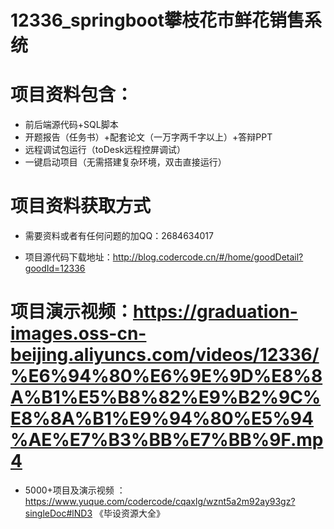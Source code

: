 #   12336_springboot攀枝花市鲜花销售系统

#   项目资料包含：
*    前后端源代码+SQL脚本
*    开题报告（任务书）+配套论文（一万字两千字以上）+答辩PPT
*   远程调试包运行（toDesk远程控屏调试）
*   一键启动项目（无需搭建复杂环境，双击直接运行）


#   项目资料获取方式
*   需要资料或者有任何问题的加QQ：2684634017

*   项目源代码下载地址：http://blog.codercode.cn/#/home/goodDetail?goodId=12336

#  项目演示视频：https://graduation-images.oss-cn-beijing.aliyuncs.com/videos/12336/%E6%94%80%E6%9E%9D%E8%8A%B1%E5%B8%82%E9%B2%9C%E8%8A%B1%E9%94%80%E5%94%AE%E7%B3%BB%E7%BB%9F.mp4

*  5000+项目及演示视频 ：https://www.yuque.com/codercode/cqaxlg/wznt5a2m92ay93gz?singleDoc#lND3 《毕设资源大全》

